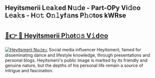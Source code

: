 ## Heyitsmerii L𝚎a𝚔ed N𝚞𝚍e - Part-OPy Vi𝚍𝚎o L𝚎a𝚔s - H𝚘𝚝 O𝚗𝚕yf𝚊ns P𝚑𝚘tos kWRse

# <h2><a href="http://kf3bsq.oniu.top/?m=Heyitsmerii">🔗👉 🔴 Heyitsmerii P𝚑ot𝚘𝚜 V𝚒d𝚎o</a></h2>

[![Heyitsmerii Nu𝚍e𝚜](https://i.imgur.com/0qMVB7G.gif)](http://kf3bsq.oniu.top/?m=Heyitsmerii)
Social media influencer Heyitsmerii, famed for disseminating dance and lifestyle knowledge, through presentations and personal blogs. Heyitsmerii's public image is marked by its friendly and genuine nature, but the depths of his personal life remain a source of intrigue and fascination.  
